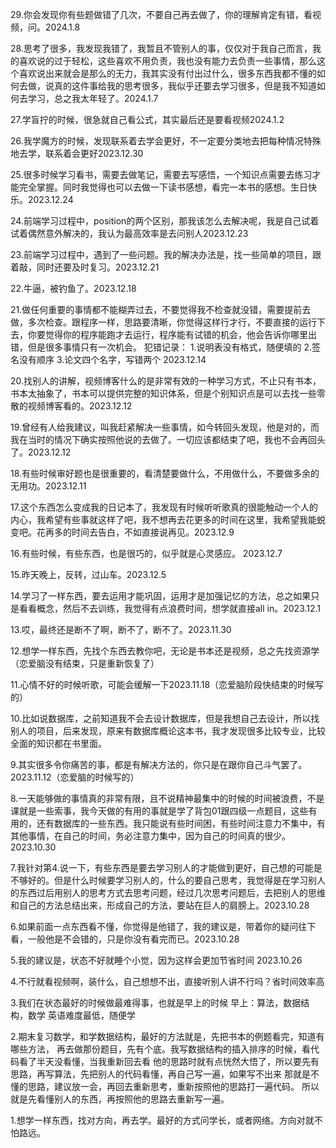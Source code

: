 29.你会发现你有些题做错了几次，不要自己再去做了，你的理解肯定有错，看视频，问。2024.1.8

28.思考了很多，我发现我错了，我暂且不管别人的事，仅仅对于我自己而言，我的喜欢说的过于轻松，这些喜欢不用负责，我也没有能力去负责一些事情，那么这个喜欢说出来就会是那么的无力，我其实没有付出过什么，很多东西我都不懂的如何去做，说真的这件事给我的思考很多，我似乎还要去学习很多，但是我不知道如何去学习，总之我太年轻了。2024.1.7

27.学盲拧的时候，很急就自己看公式，其实最后还是要看视频2024.1.2

26.我学魔方的时候，发现联系着去学会更好，不一定要分类地去把每种情况特殊地去学，联系着会更好2023.12.30

25.很多时候学习看书，需要去做笔记，需要去写感悟，一个知识点需要去练习才能完全掌握。同时我觉得也可以去做一下读书感想，看完一本书的感想。生日快乐。2023.12.24

24.前端学习过程中，position的两个区别，那我该怎么去解决呢，我是自己试着试着偶然意外解决的，我认为最高效率是去问别人2023.12.23

23.前端学习过程中，遇到了一些问题。我的解决办法是，找一些简单的项目，跟着敲，同时还要及时复习。2023.12.21

22.牛逼，被钓鱼了。2023.12.18

21.做任何重要的事情都不能糊弄过去，不要觉得我不检查就没错，需要提前去做，多次检查。跟程序一样，思路要清晰，你觉得这样行才行，不要直接的运行下去，你要觉得你的程序能跑才去运行，程序能有试错的机会，他会告诉你哪里出错，但是很多事情只有一次机会。
犯错记录：
1.说明表没有格式，随便填的
2.签名没有顺序
3.论文四个名字，写错两个
2023.12.14

20.找别人的讲解，视频博客什么的是非常有效的一种学习方式，不止只有书本，书本太抽象了，书本可以提供完整的知识体系，但是个别知识点是可以去找一些零散的视频博客看的。2023.12.12

19.曾经有人给我建议，叫我赶紧解决一些事情，如今转回头发现，他是对的，而我在当时的情况下确实按照他说的去做了。一切应该都结束了吧，我也不会再回头了。2023.12.12

18.有些时候审好题也是很重要的，看清楚要做什么，不用做什么，不要做多余的无用功。2023.12.11

17.这个东西怎么变成我的日记本了，我发现有时候听听歌真的很能触动一个人的内心，我希望有些事就这样了吧，我不想再去花更多的时间在这里，我希望我能蜕变吧。花再多的时间去告白，不如直接说再见。2023.12.9

16.有些时候，有些东西，也是很巧的，似乎就是心灵感应。 2023.12.7

15.昨天晚上，反转，过山车。2023.12.5

14.学习了一样东西，要去运用才能巩固，运用才是加强记忆的方法，总之如果只是看看概念，然后不去训练，我觉得有点浪费时间，想学就直接all in。2023.12.1

13.哎，最终还是断不了啊，断不了，断不了。2023.11.30

12.想学一样东西，先找个东西去教你吧，无论是书本还是视频，总之先找资源学（恋爱脑没有结束，只是重新恢复了）

11.心情不好的时候听歌，可能会缓解一下2023.11.18（恋爱脑阶段快结束的时候写的）

10.比如说数据库，之前知道我不会去设计数据库，但是我想自己去设计，所以找别人的项目，后来发现，原来有数据库概论这本书，我才发现很多比较专业，比较全面的知识都在书里面。

9.其实很多令你痛苦的事，都是有解决方法的，你只是在跟你自己斗气罢了。2023.11.12（恋爱脑的时候写的）

8.一天能够做的事情真的非常有限，且不说精神最集中的时候的时间被浪费，不是课就是一些索事，我今天做的有用的事就是学了背包01跟四级一点题目，这些有用的，还有数据库的一些东西。我只能说有些时间困，有些时间注意力不集中，有其他事情，在自己的时间，务必注意力集中，因为自己的时间真的很少。2023.10.30

7.我针对第4.说一下，有些东西是要去学习别人的才能做到更好，自己想的可能是不够好的。但是什么时候要学习别人的，什么的要自己思考，我觉得是在学习别人的东西过后用别人的思考方式去思考问题，经过几次思考问题后，去把别人的思维和自己的方法总结出来，形成自己的方法，要站在巨人的肩膀上。2023.10.28

6.如果前面一点东西看不懂，你觉得是他错了，我的建议是，带着你的疑问往下看，一般他是不会错的，只是你没有看完而已。2023.10.28

5.我的建议是，状态不好就睡个小觉，因为这样会更加节省时间   2023.10.26

4.不行就看视频啊，装什么，自己想想不出，直接听别人讲不行吗？省时间效率高

3.我们在状态最好的时候做最难得事，也就是早上的时候
早上：算法，数据结构，数学
英语难度最低，随便学

2.期末复习数学，和学数据结构，最好的方法就是，先把书本的例题看完，知道有哪些方法，
再去做那份题目，先有个底。我写数据结构的插入排序的时候，看代码看了半天没看懂，当我重新回去看
他的思路时就有点恍然大悟了，所以要先有思路，再写算法，先把别人的代码看懂，再自己写一遍，如果写不出来
那就是不懂的思路，建议放一会，再回去重新思考，重新按照他的思路打一遍代码。
所以就是先看懂别人的东西，再按照他的思路去重新写一遍。

1.想学一样东西，找对方向，再去学。最好的方式问学长，或者网络。方向对就不怕路远。